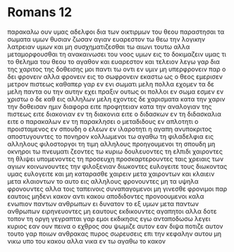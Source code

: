 # Romans 12
παρακαλω ουν υμας αδελφοι δια των οικτιρμων του θεου παραστησαι τα σωματα υμων θυσιαν ζωσαν αγιαν ευαρεστον τω θεω την λογικην λατρειαν υμων
και μη συσχηματιζεσθαι τω αιωνι τουτω αλλα μεταμορφουσθαι τη ανακαινωσει του νοος υμων εις το δοκιμαζειν υμας τι το θελημα του θεου το αγαθον και ευαρεστον και τελειον
λεγω γαρ δια της χαριτος της δοθεισης μοι παντι τω οντι εν υμιν μη υπερφρονειν παρ ο δει φρονειν αλλα φρονειν εις το σωφρονειν εκαστω ως ο θεος εμερισεν μετρον πιστεως
καθαπερ γαρ εν ενι σωματι μελη πολλα εχομεν τα δε μελη παντα ου την αυτην εχει πραξιν
ουτως οι πολλοι εν σωμα εσμεν εν χριστω ο δε καθ εις αλληλων μελη
εχοντες δε χαρισματα κατα την χαριν την δοθεισαν ημιν διαφορα ειτε προφητειαν κατα την αναλογιαν της πιστεως
ειτε διακονιαν εν τη διακονια ειτε ο διδασκων εν τη διδασκαλια
ειτε ο παρακαλων εν τη παρακλησει ο μεταδιδους εν απλοτητι ο προισταμενος εν σπουδη ο ελεων εν ιλαροτητι
η αγαπη ανυποκριτος αποστυγουντες το πονηρον κολλωμενοι τω αγαθω
τη φιλαδελφια εις αλληλους φιλοστοργοι τη τιμη αλληλους προηγουμενοι
τη σπουδη μη οκνηροι τω πνευματι ζεοντες τω κυριω δουλευοντες
τη ελπιδι χαιροντες τη θλιψει υπομενοντες τη προσευχη προσκαρτερουντες 
ταις χρειαις των αγιων κοινωνουντες την φιλοξενιαν διωκοντες
ευλογειτε τους διωκοντας υμας ευλογειτε και μη καταρασθε
χαιρειν μετα χαιροντων και κλαιειν μετα κλαιοντων
το αυτο εις αλληλους φρονουντες μη τα υψηλα φρονουντες αλλα τοις ταπεινοις συναπαγομενοι μη γινεσθε φρονιμοι παρ εαυτοις
μηδενι κακον αντι κακου αποδιδοντες προνοουμενοι καλα ενωπιον παντων ανθρωπων
ει δυνατον το εξ υμων μετα παντων ανθρωπων ειρηνευοντες
μη εαυτους εκδικουντες αγαπητοι αλλα δοτε τοπον τη οργη γεγραπται γαρ εμοι εκδικησις εγω ανταποδωσω λεγει κυριος
εαν ουν πεινα ο εχθρος σου ψωμιζε αυτον εαν διψα ποτιζε αυτον τουτο γαρ ποιων ανθρακας πυρος σωρευσεις επι την κεφαλην αυτου
μη νικω υπο του κακου αλλα νικα εν τω αγαθω το κακον
